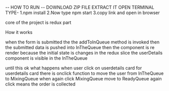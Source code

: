 -- HOW TO RUN --
DOWNLOAD ZIP FILE
EXTRACT IT
OPEN TERMINAL 
   TYPE-  1.npm install
          2.Now type npm start 
          3.copy link and open in browser



core of the project is redux part 

How it works 

when the form is submitted the the addToInQueue method is invoked then the submitted data is pushed into InTheQueue then the component is re render because the initial state is changes in the redux slice the userDetails component is visible in the InTheQueue

until  this ok what happens when user click on userdetails card  for userdetails card there is onclick function to move the user from InTheQueue to MixingQueue when again click MixingQueue move to ReadyQueue again click means the order is collected  


